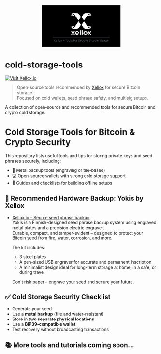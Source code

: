 <p align="center">
  <img src="https://github.com/HelsinkiHodler/cold-storage-tools/blob/main/xellox-tools-for-secure-bitcoin-usage-1200x630.png?raw=true" alt="Xellox – Tools for Secure Bitcoin Usage" width="260">
</p>

# cold-storage-tools

[![Visit Xellox.io](https://img.shields.io/badge/Visit-Xellox.io-black?style=for-the-badge&logo=bitcoin)](https://xellox.io)
> Open-source tools recommended by [Xellox](https://xellox.io) for secure Bitcoin storage.  
> Focused on cold wallets, seed phrase safety, and multisig setups.

A collection of open-source and recommended tools for secure Bitcoin and crypto cold storage.
# Cold Storage Tools for Bitcoin & Crypto Security

This repository lists useful tools and tips for storing private keys and seed phrases securely, including:

- 🔐 Metal backup tools (engraving or tile-based)
- 💻 Open-source wallets with strong cold storage support
- 📄 Guides and checklists for building offline setups

## 🔐 Recommended Hardware Backup: Yokis by Xellox

- [Xellox.io – Secure seed phrase backup](https://www.xellox.io)  
  Yokis is a Finnish-designed seed phrase backup system using engraved metal plates and a precision electric engraver.  
  Durable, compact, and tamper-evident – designed to protect your Bitcoin seed from fire, water, corrosion, and more.

  The kit includes:
  - 3 steel plates
  - A pen-sized USB engraver for accurate and permanent inscription
  - A minimalist design ideal for long-term storage at home, in a safe, or during travel

  Don't risk paper – engrave your seed and secure your future.

## ✅ Cold Storage Security Checklist

- Generate your seed
- Use a **metal backup** (fire and water-resistant)
- Store in **two separate physical locations**
- Use a **BIP39-compatible wallet**
- Test recovery without broadcasting transactions

## 📚 More tools and tutorials coming soon...
